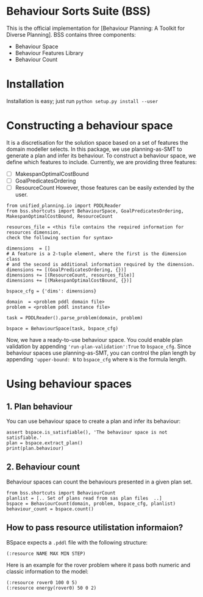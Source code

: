 # Behaviour Sorts Suite (BSS)
This is the official implementation for [Behaviour Planning: A Toolkit for Diverse Planning]. 
BSS contains three components:
- Behaviour Space
- Behaviour Features Library
- Behaviour Count

# Installation
Installation is easy; just run `python setup.py install --user`

# Constructing a behaviour space
It is a discretisation for the solution space based on a set of features the domain modeller selects. In this package, we use planning-as-SMT to generate a plan and infer its behaviour. To construct a behaviour space, we define which features to include. Currently, we are providing three features:
- [ ] MakespanOptimalCostBound
- [ ] GoalPredicatesOrdering
- [ ] ResourceCount
However, those features can be easily extended by the user.

```
from unified_planning.io import PDDLReader
from bss.shortcuts import BehaviourSpace, GoalPredicatesOrdering, MakespanOptimalCostBound, ResourceCount

resources_file = <this file contains the required information for resources dimension,
check the following section for syntax>

dimensions  = []
# A feature is a 2-tuple element, where the first is the dimension class
# and the second is additional information required by the dimension.
dimensions += [(GoalPredicatesOrdering, {})]
dimensions += [(ResourceCount, resources_file)]
dimensions += [(MakespanOptimalCostBound, {})]

bspace_cfg = {'dims': dimensions}

domain  = <problem pddl domain file>
problem = <problem pddl instance file>

task = PDDLReader().parse_problem(domain, problem)

bspace = BehaviourSpace(task, bspace_cfg)

```
Now, we have a ready-to-use behaviour space. You could enable plan validation by appending `'run-plan-validation':True` to `bspace_cfg`. 
Since behaviour spaces use planning-as-SMT, you can control the plan length by appending `'upper-bound: N` to `bspace_cfg` where `N` is the formula length. 

# Using behaviour spaces
## 1. Plan behaviour
You can use behaviour space to create a plan and infer its behaviour:
```
assert bspace.is_satisfiable(), 'The behaviour space is not satisfiable.'
plan = bspace.extract_plan()
print(plan.behaviour)
```
## 2. Behaviour count
Behaviour spaces can count the behaviours presented in a given plan set.
```
from bss.shortcuts import BehaviourCount
planlist = [.. Set of plans read from sas plan files  ..]
bspace = BehaviourCount(domain, problem, bspace_cfg, planlist)
behaviour_count = bspace.count()
```

## How to pass resource utilistation informaion?
BSpace expects a `.pddl` file with the following structure:
```
(:resource NAME MAX MIN STEP)
```

Here is an example for the rover problem where it pass both numeric and classic information to the model:
```
(:resource rover0 100 0 5)
(:resource energy(rover0) 50 0 2)
```
